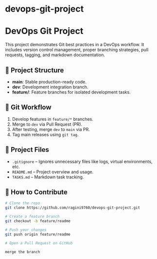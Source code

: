 # devops-git-project
# DevOps Git Project

This project demonstrates Git best practices in a DevOps workflow. It includes version control management, proper branching strategies, pull requests, tagging, and markdown documentation.

## 📌 Project Structure

- **main**: Stable production-ready code.
- **dev**: Development integration branch.
- **feature/**: Feature branches for isolated development tasks.

## 🔀 Git Workflow

1. Develop features in `feature/*` branches.
2. Merge to `dev` via Pull Request (PR).
3. After testing, merge `dev` to `main` via PR.
4. Tag main releases using `git tag`.

## 📁 Project Files

- `.gitignore` – Ignores unnecessary files like logs, virtual environments, etc.
- `README.md` – Project overview and usage.
- `TASKS.md` – Markdown task tracking.

## 🚀 How to Contribute

```bash
# Clone the repo
git clone https://github.com/ragini9760/devops-git-project.git

# Create a feature branch
git checkout -b feature/readme

# Push your changes
git push origin feature/readme

# Open a Pull Request on GitHub

merge the branch
